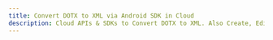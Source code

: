 ---title: Convert DOTX to XML via Android SDK in Clouddescription: Cloud APIs & SDKs to Convert DOTX to XML. Also Create, Edit & Render Microsoft Word & OpenOffice documents in the Cloud.---